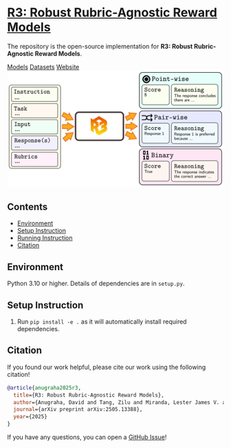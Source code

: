 # [R3: Robust Rubric-Agnostic Reward Models](https://arxiv.org/abs/2505.13388)
The repository is the open-source implementation for **R3: Robust Rubric-Agnostic Reward Models**.

[Models](https://huggingface.co/collections/rubricreward/r3-models-681eaf578072a433274f5a99) [Datasets](https://huggingface.co/collections/rubricreward/r3-datasets-682819071912cad389d265d8) [Website](https://rubricreward.github.io) 
![R3](./assets/logo.png)

## Contents

+ [Environment](#environment)
+ [Setup Instruction](#setup-instruction)
+ [Running Instruction](#running-instruction)
+ [Citation](#citation)

## Environment

Python 3.10 or higher. Details of dependencies are in `setup.py`.

## Setup Instruction

1. Run `pip install -e .` as it will automatically install required dependencies.

## Citation

If you found our work helpful, please cite our work using the following citation!

```bibtex
@article{anugraha2025r3,
  title={R3: Robust Rubric-Agnostic Reward Models},
  author={Anugraha, David and Tang, Zilu and Miranda, Lester James V. and Zhao, Hanyang and Farhansyah, Mohammad Rifqi and Kuwanto, Garry and Wijaya, Derry and Winata, Genta Indra},
  journal={arXiv preprint arXiv:2505.13388},
  year={2025}
}
```

If you have any questions, you can open a [GitHub Issue](https://github.com/rubricreward/r3/issues)!
